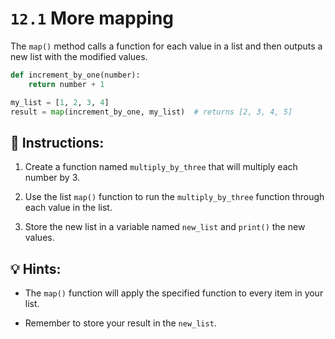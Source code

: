 # `12.1` More mapping

The `map()` method calls a function for each value in a list and then outputs a new list with the modified values.

```py
def increment_by_one(number):
    return number + 1

my_list = [1, 2, 3, 4]
result = map(increment_by_one, my_list)  # returns [2, 3, 4, 5]
```

## 📝 Instructions:

1. Create a function named `multiply_by_three` that will multiply each number by 3.

2. Use the list `map()` function to run the `multiply_by_three` function through each value in the list.

3. Store the new list in a variable named `new_list` and `print()` the new values.

## 💡 Hints:

+ The `map()` function will apply the specified function to every item in your list.

+ Remember to store your result in the `new_list`.
